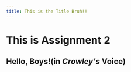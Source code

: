 ```yaml
---
title: This is the Title Bruh!!
---
```


# This is Assignment 2
## Hello, Boys!(in *Crowley's* Voice)
